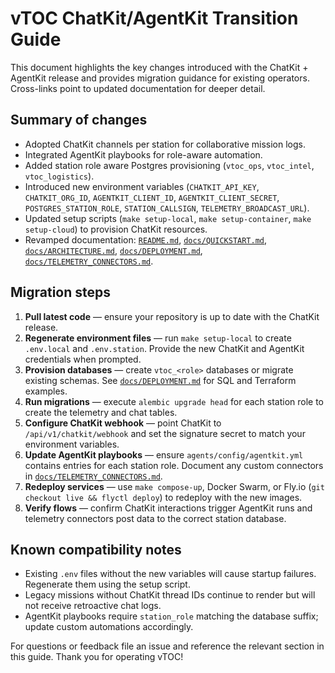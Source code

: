 # vTOC ChatKit/AgentKit Transition Guide

This document highlights the key changes introduced with the ChatKit + AgentKit release and provides migration guidance for
existing operators. Cross-links point to updated documentation for deeper detail.

## Summary of changes

- Adopted ChatKit channels per station for collaborative mission logs.
- Integrated AgentKit playbooks for role-aware automation.
- Added station role aware Postgres provisioning (`vtoc_ops`, `vtoc_intel`, `vtoc_logistics`).
- Introduced new environment variables (`CHATKIT_API_KEY`, `CHATKIT_ORG_ID`, `AGENTKIT_CLIENT_ID`, `AGENTKIT_CLIENT_SECRET`,
  `POSTGRES_STATION_ROLE`, `STATION_CALLSIGN`, `TELEMETRY_BROADCAST_URL`).
- Updated setup scripts (`make setup-local`, `make setup-container`, `make setup-cloud`) to provision ChatKit resources.
- Revamped documentation: [`README.md`](../README.md), [`docs/QUICKSTART.md`](QUICKSTART.md),
  [`docs/ARCHITECTURE.md`](ARCHITECTURE.md), [`docs/DEPLOYMENT.md`](DEPLOYMENT.md), [`docs/TELEMETRY_CONNECTORS.md`](TELEMETRY_CONNECTORS.md).

## Migration steps

1. **Pull latest code** — ensure your repository is up to date with the ChatKit release.
2. **Regenerate environment files** — run `make setup-local` to create `.env.local` and `.env.station`. Provide the new ChatKit
   and AgentKit credentials when prompted.
3. **Provision databases** — create `vtoc_<role>` databases or migrate existing schemas. See
   [`docs/DEPLOYMENT.md`](DEPLOYMENT.md#multi-station-postgres) for SQL and Terraform examples.
4. **Run migrations** — execute `alembic upgrade head` for each station role to create the telemetry and chat tables.
5. **Configure ChatKit webhook** — point ChatKit to `/api/v1/chatkit/webhook` and set the signature secret to match your
   environment variables.
6. **Update AgentKit playbooks** — ensure `agents/config/agentkit.yml` contains entries for each station role. Document any custom
   connectors in [`docs/TELEMETRY_CONNECTORS.md`](TELEMETRY_CONNECTORS.md).
7. **Redeploy services** — use `make compose-up`, Docker Swarm, or Fly.io (`git checkout live && flyctl deploy`) to redeploy with
   the new images.
8. **Verify flows** — confirm ChatKit interactions trigger AgentKit runs and telemetry connectors post data to the correct
   station database.

## Known compatibility notes

- Existing `.env` files without the new variables will cause startup failures. Regenerate them using the setup script.
- Legacy missions without ChatKit thread IDs continue to render but will not receive retroactive chat logs.
- AgentKit playbooks require `station_role` matching the database suffix; update custom automations accordingly.

For questions or feedback file an issue and reference the relevant section in this guide. Thank you for operating vTOC!
